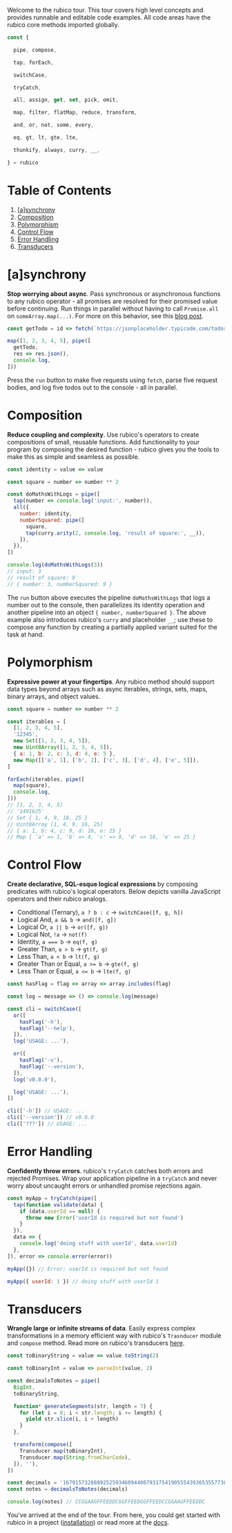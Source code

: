 Welcome to the rubico tour. This tour covers high level concepts and provides runnable and editable code examples. All code areas have the rubico core methods imported globally.

```javascript
const {

  pipe, compose,

  tap, forEach,

  switchCase,

  tryCatch,

  all, assign, get, set, pick, omit,

  map, filter, flatMap, reduce, transform,

  and, or, not, some, every,

  eq, gt, lt, gte, lte,

  thunkify, always, curry, __,

} = rubico
```

# Table of Contents

 1. [[a]synchrony](#a-synchrony)
 2. [Composition](#composition)
 3. [Polymorphism](#polymorphism)
 4. [Control Flow](#control-flow)
 5. [Error Handling](#error-handling)
 6. [Transducers](#transducers)

# [a]synchrony
**Stop worrying about async**. Pass synchronous or asynchronous functions to any rubico operator - all promises are resolved for their promised value before continuing. Run things in parallel without having to call `Promise.all` on `someArray.map(...)`. For more on this behavior, see this [blog post](https://dev.to/richytong/rubico-a-synchrnous-functional-syntax-motivation-20hf).

```javascript [playground]
const getTodo = id => fetch(`https://jsonplaceholder.typicode.com/todos/${id}`)

map([1, 2, 3, 4, 5], pipe([
  getTodo,
  res => res.json(),
  console.log,
]))
```

Press the `run` button to make five requests using `fetch`, parse five request bodies, and log five todos out to the console - all in parallel.

# Composition
**Reduce coupling and complexity**. Use rubico's operators to create compositions of small, reusable functions. Add functionality to your program by composing the desired function - rubico gives you the tools to make this as simple and seamless as possible.

```javascript [playground]
const identity = value => value

const square = number => number ** 2

const doMathsWithLogs = pipe([
  tap(number => console.log('input:', number)),
  all({
    number: identity,
    numberSquared: pipe([
      square,
      tap(curry.arity(2, console.log, 'result of square:', __)),
    ]),
  }),
])

console.log(doMathsWithLogs(3))
// input: 3
// result of square: 9
// { number: 3, numberSquared: 9 }
```

The `run` button above executes the pipeline `doMathsWithLogs` that logs a number out to the console, then parallelizes its identity operation and another pipeline into an object `{ number, numberSquared }`. The above example also introduces rubico's `curry` and placeholder `__`; use these to compose any function by creating a partially applied variant suited for the task at hand.

# Polymorphism
**Expressive power at your fingertips**. Any rubico method should support data types beyond arrays such as async iterables, strings, sets, maps, binary arrays, and object values.

```javascript [playground]
const square = number => number ** 2

const iterables = [
  [1, 2, 3, 4, 5],
  '12345',
  new Set([1, 2, 3, 4, 5]),
  new Uint8Array([1, 2, 3, 4, 5]),
  { a: 1, b: 2, c: 3, d: 4, e: 5 },
  new Map([['a', 1], ['b', 2], ['c', 3], ['d', 4], ['e', 5]]),
]

forEach(iterables, pipe([
  map(square),
  console.log,
]))
// [1, 2, 3, 4, 5]
// '1491625'
// Set { 1, 4, 9, 16, 25 }
// Uint8Array [1, 4, 9, 16, 25]
// { a: 1, b: 4, c: 9, d: 16, e: 25 }
// Map { 'a' => 1, 'b' => 4, 'c' => 9, 'd' => 16, 'e' => 25 }
```

# Control Flow
**Create declarative, SQL-esque logical expressions** by composing predicates with rubico's logical operators. Below depicts vanilla JavaScript operators and their rubico analogs.

* Conditional (Ternary), `a ? b : c` → `switchCase([f, g, h])`
* Logical And, `a && b` → `and([f, g])`
* Logical Or, `a || b` → `or([f, g])`
* Logical Not, `!a` → `not(f)`
* Identity, `a === b` → `eq(f, g)`
* Greater Than, `a > b` → `gt(f, g)`
* Less Than, `a < b` → `lt(f, g)`
* Greater Than or Equal, `a >= b` → `gte(f, g)`
* Less Than or Equal, `a <= b` → `lte(f, g)`

```javascript [playground]
const hasFlag = flag => array => array.includes(flag)

const log = message => () => console.log(message)

const cli = switchCase([
  or([
    hasFlag('-h'),
    hasFlag('--help'),
  ]),
  log('USAGE: ...'),

  or([
    hasFlag('-v'),
    hasFlag('--version'),
  ]),
  log('v0.0.0'),

  log('USAGE: ...'),
])

cli(['-h']) // USAGE: ...
cli(['--version']) // v0.0.0
cli(['???']) // USAGE: ...
```

# Error Handling
**Confidently throw errors**. rubico's `tryCatch` catches both errors and rejected Promises. Wrap your application pipeline in a `tryCatch` and never worry about uncaught errors or unhandled promise rejections again.

```javascript [playground]
const myApp = tryCatch(pipe([
  tap(function validate(data) {
    if (data.userId == null) {
      throw new Error('userId is required but not found')
    }
  }),
  data => {
    console.log('doing stuff with userId', data.userId)
  },
]), error => console.error(error))

myApp({}) // Error: userId is required but not found

myApp({ userId: 1 }) // doing stuff with userId 1
```

# Transducers
**Wrangle large or infinite streams of data**. Easily express complex transformations in a memory efficient way with rubico's `Trasnducer` module and `compose` method. Read more on rubico's transducers [here](/blog/transducers-crash-course-v1).

```javascript [playground]
const toBinaryString = value => value.toString(2)

const toBinaryInt = value => parseInt(value, 2)

const decimalsToNotes = pipe([
  BigInt,
  toBinaryString,

  function* generateSegments(str, length = 7) {
    for (let i = 0; i < str.length; i += length) {
      yield str.slice(i, i + length)
    }
  },

  transform(compose([
    Transducer.map(toBinaryInt),
    Transducer.map(String.fromCharCode),
  ]), ''),
])

const decimals = '16791573288892525934609440079317541905554393653557736896280802239551592289061061348368963'
const notes = decimalsToNotes(decimals)

console.log(notes) // CCGGAAGFFEEDDCGGFFEEDGGFFEEDCCGGAAGFFEEDDC
```

You've arrived at the end of the tour. From here, you could get started with rubico in a project ([installation](/#installation)) or read more at the [docs](/docs).
